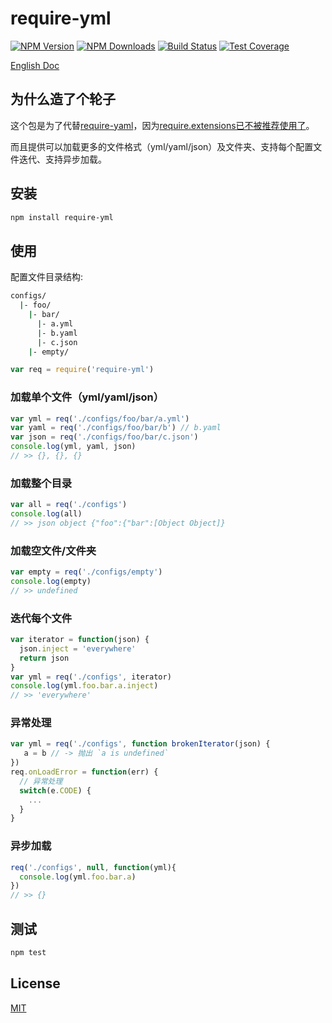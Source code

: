 # require-yml

[![NPM Version][npm-image]][npm-url]
[![NPM Downloads][downloads-image]][downloads-url]
[![Build Status][travis-image]][travis-url]
[![Test Coverage][coveralls-image]][coveralls-url]

[English Doc](./README.md)

## 为什么造了个轮子

这个包是为了代替[require-yaml](https://www.npmjs.com/package/require-yaml)，因为[require.extensions已不被推荐使用了](http://nodejs.org/api/globals.html#globals_require_extensions)。

而且提供可以加载更多的文件格式（yml/yaml/json）及文件夹、支持每个配置文件迭代、支持异步加载。

## 安装

```bash
npm install require-yml
```

## 使用

配置文件目录结构:

```sh
configs/
  |- foo/
    |- bar/
      |- a.yml
      |- b.yaml
      |- c.json
    |- empty/
```

```javascript
var req = require('require-yml')
```

### 加载单个文件（yml/yaml/json）

```javascript
var yml = req('./configs/foo/bar/a.yml')
var yaml = req('./configs/foo/bar/b') // b.yaml
var json = req('./configs/foo/bar/c.json')
console.log(yml, yaml, json)
// >> {}, {}, {}
```

### 加载整个目录

```javascript
var all = req('./configs')
console.log(all)
// >> json object {"foo":{"bar":[Object Object]}
```

### 加载空文件/文件夹

```javascript
var empty = req('./configs/empty')
console.log(empty)
// >> undefined
```

### 迭代每个文件

```javascript
var iterator = function(json) {
  json.inject = 'everywhere'
  return json
}
var yml = req('./configs', iterator)
console.log(yml.foo.bar.a.inject)
// >> 'everywhere'
```

### 异常处理

```javascript
var yml = req('./configs', function brokenIterator(json) { 
   a = b // -> 抛出 `a is undefined`
})
req.onLoadError = function(err) {
  // 异常处理
  switch(e.CODE) {
    ...
  }
}
```

### 异步加载

```javascript
req('./configs', null, function(yml){
  console.log(yml.foo.bar.a)
})
// >> {}
```

## 测试

```sh
npm test
```

## License

[MIT](LICENSE)

[npm-image]: https://img.shields.io/npm/v/require-yml.svg?style=flat
[npm-url]: https://npmjs.org/package/require-yml
[travis-image]: https://travis-ci.org/cutsin/require-yml.svg
[travis-url]: https://travis-ci.org/cutsin/require-yml
[downloads-image]: https://img.shields.io/npm/dm/require-yml.svg?style=flat
[downloads-url]: https://npmjs.org/package/require-yml
[coveralls-image]: https://img.shields.io/coveralls/cutsin/require-yml.svg?style=flat
[coveralls-url]: https://coveralls.io/r/cutsin/require-yml